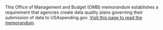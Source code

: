 This Office of Management and Budget (OMB) memorandum establishes a
requirement that agencies create data quality plans governing their
submission of data to USAspending.gov. [Visit this page to read the
memorandum](https://www.whitehouse.gov/wp-content/uploads/2018/06/M-18-16.pdf).